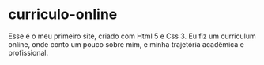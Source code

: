 # curriculo-online
Esse é o meu primeiro site, criado com Html 5 e Css 3.
Eu fiz um curriculum online, onde conto um pouco sobre mim, e minha trajetória acadêmica e profissional.
